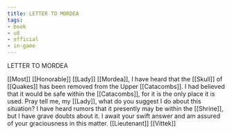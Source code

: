 ```yaml
---
title: LETTER TO MORDEA
tags:
- book
- u8
- official
- in-game
---
```


LETTER TO MORDEA  
  
[[Most]] [[Honorable]] [[Lady]] [[Mordea]], I have heard that the [[Skull]] of [[Quakes]] has been removed from the Upper [[Catacombs]]. I had believed that it would be safe within the [[Catacombs]], for it is the only place it is used. Pray tell me, my [[Lady]], what do you suggest I do about this situation? I have heard rumors that it presently may be within the [[Shrine]], but I have grave doubts about it. I await your swift answer and am assured of your graciousness in this matter. [[Lieutenant]] [[Vittek]] 